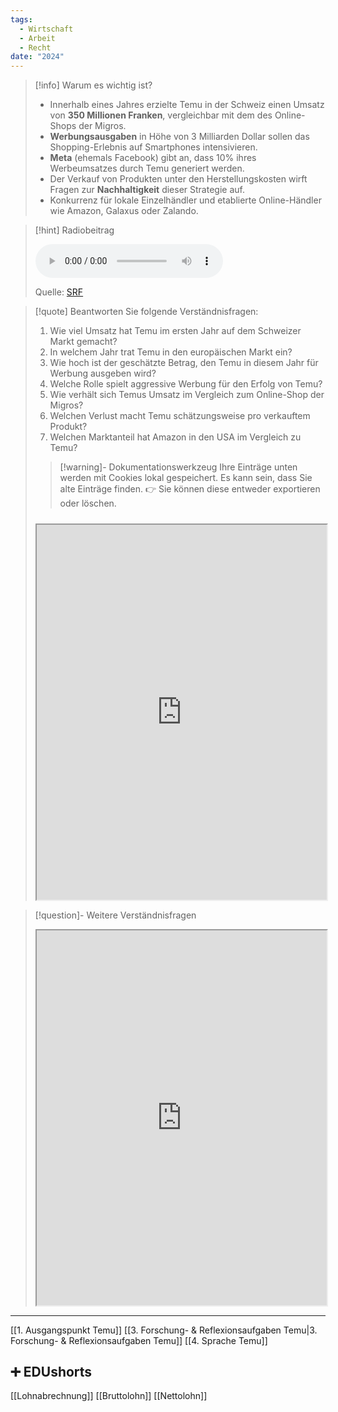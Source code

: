 ```yaml
---
tags:
  - Wirtschaft
  - Arbeit
  - Recht
date: "2024"
---
```

>[!info] Warum es wichtig ist?
>- Innerhalb eines Jahres erzielte Temu in der Schweiz einen Umsatz von **350 Millionen Franken**, vergleichbar mit dem des Online-Shops der Migros.
>- **Werbungsausgaben** in Höhe von 3 Milliarden Dollar sollen das Shopping-Erlebnis auf Smartphones intensivieren.
>- **Meta** (ehemals Facebook) gibt an, dass 10% ihres Werbeumsatzes durch Temu generiert werden.
>- Der Verkauf von Produkten unter den Herstellungskosten wirft Fragen zur **Nachhaltigkeit** dieser Strategie auf.
>- Konkurrenz für lokale Einzelhändler und etablierte Online-Händler wie Amazon, Galaxus oder Zalando.

>[!hint] Radiobeitrag
>
><audio controls><source src="https://download-media.srf.ch/world/audio/SRF-4-News/2024/03/G-erath.mp3"></audio>
>
>Quelle: [SRF](https://www.srf.ch/play/radio/redirect/detail/31ba0711-5be0-477d-8f72-0c18fed3a0ae)

>[!quote] Beantworten Sie folgende Verständnisfragen:
>1. Wie viel Umsatz hat Temu im ersten Jahr auf dem Schweizer Markt gemacht?
>2. In welchem Jahr trat Temu in den europäischen Markt ein?
>3. Wie hoch ist der geschätzte Betrag, den Temu in diesem Jahr für Werbung ausgeben wird?
>4. Welche Rolle spielt aggressive Werbung für den Erfolg von Temu?
>5. Wie verhält sich Temus Umsatz im Vergleich zum Online-Shop der Migros?
>6. Welchen Verlust macht Temu schätzungsweise pro verkauftem Produkt?
>7. Welchen Marktanteil hat Amazon in den USA im Vergleich zu Temu?
>
>>[!warning]- Dokumentationswerkzeug 
>Ihre Einträge unten werden mit Cookies lokal gespeichert. Es kann sein, dass Sie alte Einträge finden. 
>👉 Sie können diese entweder exportieren oder löschen.
>#####
><iframe width="100%" height="600" src="https://app.Lumi.education/run/dw_E7K" allowfullscreen allow="geolocation *; autoplay; encrypted-media"></iframe>


>[!question]- Weitere Verständnisfragen
><iframe width="100%" height="600" src="https://app.Lumi.education/run/36WSHX" allowfullscreen allow="geolocation *; autoplay; encrypted-media"></iframe>

---
[[1. Ausgangspunkt Temu]]
[[3. Forschung- & Reflexionsaufgaben Temu|3. Forschung- & Reflexionsaufgaben Temu]]
[[4. Sprache Temu]]

## ➕ EDUshorts
[[Lohnabrechnung]]
[[Bruttolohn]]
[[Nettolohn]]